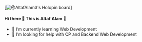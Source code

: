[![@AltafAlam3's Holopin board](https://holopin.io/@altafalam3)]

#### Hi there 👋  This is **Altaf Alam** 🚀
- 🌱 I’m currently learning Web Development
- 🤔 I’m looking for help with CP and Backend Web Development


<!--

- 🔭 I’m currently working on ...
- 👯 I’m looking to collaborate on ...

- 💬 Ask me about ...
- 📫 How to reach me: ...
- 😄 Pronouns: ...
- ⚡ Fun fact: ...

-->
